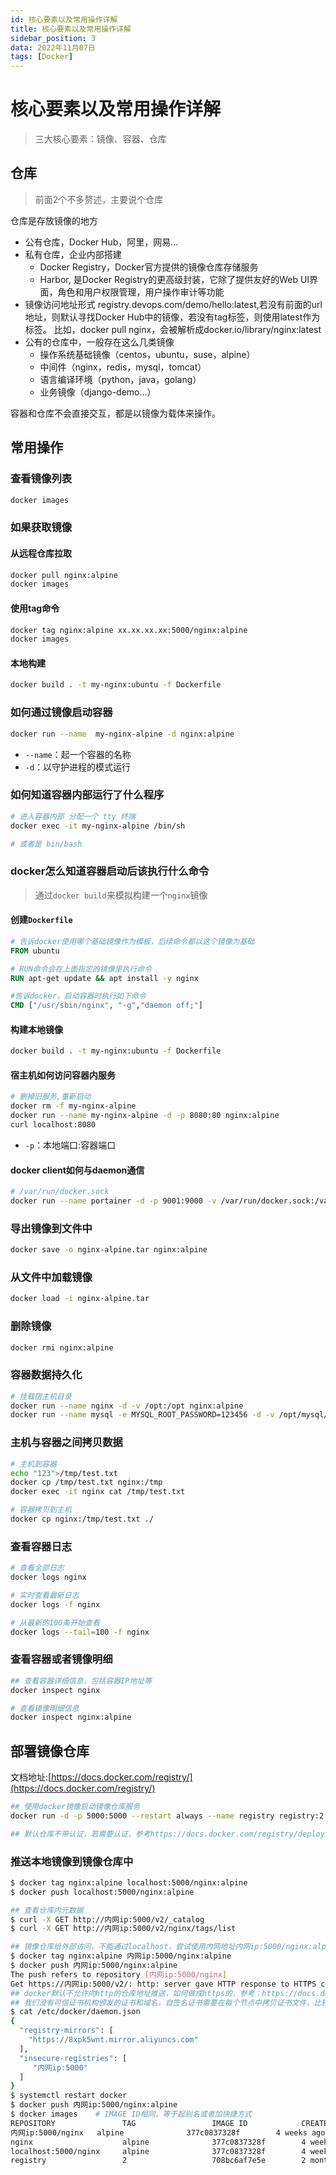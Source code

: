 ```yaml
---
id: 核心要素以及常用操作详解
title: 核心要素以及常用操作详解
sidebar_position: 3
data: 2022年11月07日
tags: [Docker]
---
```

# 核心要素以及常用操作详解

>   三大核心要素：镜像、容器、仓库

## 仓库

>   前面2个不多赘述，主要说个仓库

仓库是存放镜像的地方

-   公有仓库，Docker Hub，阿里，网易...
-   私有仓库，企业内部搭建
    -   Docker Registry，Docker官方提供的镜像仓库存储服务
    -   Harbor, 是Docker Registry的更高级封装，它除了提供友好的Web UI界面，角色和用户权限管理，用户操作审计等功能
-   镜像访问地址形式 registry.devops.com/demo/hello:latest,若没有前面的url地址，则默认寻找Docker Hub中的镜像，若没有tag标签，则使用latest作为标签。 比如，docker pull nginx，会被解析成docker.io/library/nginx:latest
-   公有的仓库中，一般存在这么几类镜像
    -   操作系统基础镜像（centos，ubuntu，suse，alpine）
    -   中间件（nginx，redis，mysql，tomcat）
    -   语言编译环境（python，java，golang）
    -   业务镜像（django-demo...）

容器和仓库不会直接交互，都是以镜像为载体来操作。



## 常用操作

### 查看镜像列表

```bash
docker images
```

### 如果获取镜像

#### 从远程仓库拉取

```bash
docker pull nginx:alpine
docker images
```

#### 使用tag命令

```bash
docker tag nginx:alpine xx.xx.xx.xx:5000/nginx:alpine
docker images
```

#### 本地构建

```bash
docker build . -t my-nginx:ubuntu -f Dockerfile
```



### 如何通过镜像启动容器

```bash
docker run --name  my-nginx-alpine -d nginx:alpine
```

-   `--name`：起一个容器的名称
-   `-d`：以守护进程的模式运行



### 如何知道容器内部运行了什么程序

```bash
# 进入容器内部 分配一个 tty 终端
docker exec -it my-nginx-alpine /bin/sh

# 或者是 bin/bash
```



### docker怎么知道容器启动后该执行什么命令

>   通过`docker build`来模拟构建一个`nginx`镜像

#### 创建`Dockerfile`

```dockerfile
# 告诉docker使用哪个基础镜像作为模板，后续命令都以这个镜像为基础 
FROM ubuntu

# RUN命令会在上面指定的镜像里执行命令 
RUN apt-get update && apt install -y nginx

#告诉docker，启动容器时执行如下命令
CMD ["/usr/sbin/nginx", "-g","daemon off;"]
```

#### 构建本地镜像

```bash
docker build . -t my-nginx:ubuntu -f Dockerfile
```

#### 宿主机如何访问容器内服务

```bash
# 删掉旧服务,重新启动
docker rm -f my-nginx-alpine
docker run --name my-nginx-alpine -d -p 8080:80 nginx:alpine
curl localhost:8080
```

-   `-p`：本地端口:容器端口

#### docker client如何与daemon通信

```bash
# /var/run/docker.sock
docker run --name portainer -d -p 9001:9000 -v /var/run/docker.sock:/var/run/docker.sock portainer/portainer
```



### 导出镜像到文件中

```bash
docker save -o nginx-alpine.tar nginx:alpine
```

### 从文件中加载镜像

```bash
docker load -i nginx-alpine.tar
```



### 删除镜像

```bash
docker rmi nginx:alpine
```



### 容器数据持久化

```bash
# 挂载宿主机目录
docker run --name nginx -d -v /opt:/opt nginx:alpine
docker run --name mysql -e MYSQL_ROOT_PASSWORD=123456 -d -v /opt/mysql/:/var/lib/mysql mysql:5.7
```

### 主机与容器之间拷贝数据

```bash
# 主机到容器
echo "123">/tmp/test.txt
docker cp /tmp/test.txt nginx:/tmp
docker exec -it nginx cat /tmp/test.txt

# 容器拷贝到主机
docker cp nginx:/tmp/test.txt ./
```

### 查看容器日志

```bash
# 查看全部日志
docker logs nginx

# 实时查看最新日志
docker logs -f nginx

# 从最新的100条开始查看
docker logs --tail=100 -f nginx
```

### 查看容器或者镜像明细

```bash
## 查看容器详细信息，包括容器IP地址等
docker inspect nginx

# 查看镜像明细信息
docker inspect nginx:alpine
```



## 部署镜像仓库

文档地址:[https://docs.docker.com/registry/](https://docs.docker.com/registry/)

```bash
## 使用docker镜像启动镜像仓库服务
docker run -d -p 5000:5000 --restart always --name registry registry:2

## 默认仓库不带认证，若需要认证，参考https://docs.docker.com/registry/deploying/#restricting-access
```

### 推送本地镜像到镜像仓库中

```bash
$ docker tag nginx:alpine localhost:5000/nginx:alpine
$ docker push localhost:5000/nginx:alpine

## 查看仓库内元数据
$ curl -X GET http://内网ip:5000/v2/_catalog
$ curl -X GET http://内网ip:5000/v2/nginx/tags/list

## 镜像仓库给外部访问，不能通过localhost，尝试使用内网地址内网ip:5000/nginx:alpine
$ docker tag nginx:alpine 内网ip:5000/nginx:alpine
$ docker push 内网ip:5000/nginx:alpine
The push refers to repository [内网ip:5000/nginx]
Get https://内网ip:5000/v2/: http: server gave HTTP response to HTTPS client
## docker默认不允许向http的仓库地址推送，如何做成https的，参考：https://docs.docker.com/registry/deploying/#run-an-externally-accessible-registry
## 我们没有可信证书机构颁发的证书和域名，自签名证书需要在每个节点中拷贝证书文件，比较麻烦，因此我们通过配置daemon的方式，来跳过证书的验证：
$ cat /etc/docker/daemon.json
{
  "registry-mirrors": [
    "https://8xpk5wnt.mirror.aliyuncs.com"
  ],
  "insecure-registries": [
     "内网ip:5000"
  ]
}
$ systemctl restart docker
$ docker push 内网ip:5000/nginx:alpine
$ docker images    # IMAGE ID相同，等于起别名或者加快捷方式
REPOSITORY               TAG                 IMAGE ID            CREATED             SIZE
内网ip:5000/nginx   alpine              377c0837328f        4 weeks ago         
nginx                    alpine              377c0837328f        4 weeks ago         
localhost:5000/nginx     alpine              377c0837328f        4 weeks ago         
registry                 2                   708bc6af7e5e        2 months ago       
```

